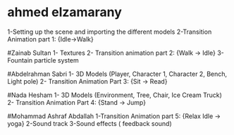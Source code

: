 # ahmed elzamarany
1-Setting up the scene and importing the different models
2-Transition Animation part 1: {Idle->Walk}

#Zainab Sultan
1- Textures
2- Transition animation part 2: {Walk -> Idle}
3- Fountain particle system

#Abdelrahman Sabri
1- 3D Models (Player, Character 1, Character 2, Bench, Light pole)
2- Transition Animation Part 3: {Sit -> Read}

#Nada Hesham 
1- 3D Models (Environment, Tree, Chair, Ice Cream Truck)
2- Transition Animation Part 4: {Stand -> Jump}

#Mohammad Ashraf Abdallah
1-Transition Animation part 5: {Relax Idle -> yoga}
2-Sound track
3-Sound effects ( feedback sound)
